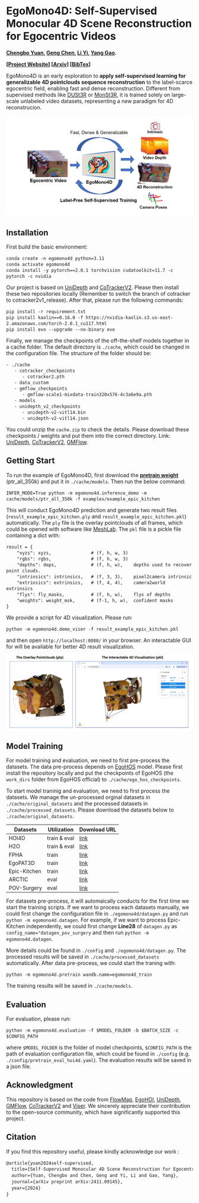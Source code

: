 # EgoMono4D: Self-Supervised Monocular 4D Scene Reconstruction for Egocentric Videos

**[Chengbo Yuan](https://michaelyuancb.github.io/), [Geng Chen](https://jc043.github.io/), [Li Yi](https://ericyi.github.io/), [Yang Gao](https://yang-gao.weebly.com/).**

**[[Project Website](https://egomono4d.github.io/)] [[Arxiv](https://arxiv.org/abs/2411.09145)] [[BibTex](#jump)]**

EgoMono4D is an early exploration to **apply self-supervised learning for generalizable 4D pointclouds sequence reconstruction** to the label-scarce egocentric field, enabling fast and dense reconstruction. Different from supervised methods like [DUSt3R](https://dust3r.europe.naverlabs.com/) or [MonSt3R](https://monst3r-project.github.io/), it is trained solely on large-scale unlabeled video datasets, representing a new paradigm for 4D reconstrucion. 

![teaser_pic](assets/teaser.png "teaser_pic")

## Installation

First build the basic environment: 
```
conda create -n egomono4d python=3.11
conda activate egomono4d
conda install -y pytorch==2.0.1 torchvision cudatoolkit=11.7 -c pytorch -c nvidia
```

Our project is based on [UniDepth](https://github.com/lpiccinelli-eth/UniDepth) and [CoTrackerV2](https://github.com/facebookresearch/co-tracker/tree/cotracker2v1_release). Please then install these two repositories locally (Remember to switch the branch of cotracker to cotracker2v1_release). After that, please run the following commands:
```
pip install -r requirement.txt
pip install kaolin==0.16.0 -f https://nvidia-kaolin.s3.us-east-2.amazonaws.com/torch-2.0.1_cu117.html
pip install evo --upgrade --no-binary evo
```

Finally, we manage the checkpoints of the off-the-shelf models together in a cache folder. The default directory is ```./cache```, which could be changed in the configuration file. The structure of the folder should be:

```
- ./cache
   - cotracker_checkpoints
      - cotracker2.pth
   - data_custom
   - gmflow_checkpoints
      - gmflow-scale1-mixdata-train320x576-4c3a6e9a.pth
   - models
   - unidepth_v2_checkpoints
      - unidepth-v2-vitl14.bin
      - unidepth-v2-vitl14.json
```

You could unzip the ``cache.zip`` to check the details. Please download these checkpoints / weights and put them into the correct directory. Link: [UniDepth](https://github.com/lpiccinelli-eth/UniDepth), [CoTrackerV2](https://github.com/facebookresearch/co-tracker/tree/cotracker2v1_release), [GMFlow](https://github.com/haofeixu/gmflow).

## Getting Start

To run the example of EgoMono4D, first download the **[pretrain weight](https://drive.google.com/file/d/1aEiXgdCX2LfQydIkPQroGlIvYNPyY01M/view?usp=sharing)** (ptr_all_350k) and put it in ``./cache/models``. Then run the below command: 

```
INFER_MODE=True python -m egomono4d.inference_demo -m cache/models/ptr_all_350k -f examples/example_epic_kitchen
```

This will conduct EgoMono4D prediction and generate two result files (``result_example_epic_kitchen.ply`` and ``result_example_epic_kitchen.pkl``) automatically. The ``ply`` file is the overlay pointclouds of all frames, which could be opened with software like [MeshLab](https://www.meshlab.net/). The ``pkl`` file is a pickle file containing a dict with:

```
result = {
    "xyzs": xyzs,               # (f, h, w, 3)
    "rgbs": rgbs,               # (f, h, w, 3)
    "depths": deps,             # (f, h, w),    depths used to recover point clouds. 
    "intrinsics": intrinsics,   # (f, 3, 3),    pixel2camera intrinsic
    "extrinsics": extrinsics,   # (f, 4, 4),    camera2world extrinsics
    "flys": fly_masks,          # (f, h, w),    flys of depths
    "weights": weight_msk,      # (f-1, h, w),  confident masks
}
```

We provide a script for 4D visualization. Please run: 
```
python -m egomono4d.demo_viser -f result_example_epic_kitchen.pkl
``` 
and then open ``http://localhost:8080/`` in your browser. An interactable GUI for will be available for better 4D result visualization.

![vis_script_pic](assets/vis-result.png "vis_script_pic")

## Model Training

For model training and evaluation, we need to first pre-process the datasets. The data pre-process depends on [EgoHOS](https://github.com/owenzlz/EgoHOS) model. Please first install the repository locally and put the checkpoints of EgoHOS (the ``work_dirs`` folder from EgoHOS official) to ``./cache/ego_hos_checkpoints``.

To start model traninig and evaluation, we need to first process the datasets. We manage the un-processed orginal datasets in ``./cache/original_datasets`` and the processed datasets in ``./cache/processed_datasets``. Please download the datasets below to ``./cache/original_datasets``.

|  Datasets   | Utilization  | Download URL |
|  ----  |  ----  |  ----  |
| HOI4D | train & eval | [link](https://hoi4d.github.io/) |
| H2O | train & eval | [link](https://taeinkwon.com/projects/h2o/) |
| FPHA | train | [link](https://guiggh.github.io/publications/first-person-hands/) |
| EgoPAT3D | train | [link](https://ai4ce.github.io/EgoPAT3D/) |
| Epic-Kitchen | train | [link](https://epic-kitchens.github.io/2021) |
| ARCTIC | eval | [link](https://arctic.is.tue.mpg.de/) |
| POV-Surgery |  eval | [link](https://batfacewayne.github.io/POV_Surgery_io/) |

For datasets pre-process, it will automaically conducts for the first time we start the training scripts. If we want to process each datasets manually, we could first change the configuration file in ``./egomono4d/datagen.py`` and run ``python -m egomono4d.datagen``. For example, if we want to process Epic-Kitchen independently, we could first change **Line28** of ``datagen.py`` as ``config_name="datagen_pov_surgery`` and then run ``python -m egomono4d.datagen``.

More details could be found in ``./config`` and ``./egomono4d/datagen.py``. The processed results will be saved in ``./cache/processed_datasets`` automatically. After data pre-process, we could start the traning with:

```
python -m egomono4d.pretrain wandb.name=egomono4d_train
```

The training results will be saved in ``./cache/models``.

## Evaluation

For evaluation, please run: 

```
python -m egomono4d.evaluation -f $MODEL_FOLDER -b $BATCH_SIZE -c $CONFIG_PATH
``` 

where ``$MODEL_FOLDER`` is the folder of model checkpoints, ``$CONFIG_PATH`` is the path of evaluation configuration file, which could be found in ``./config`` (e.g. ``./config/pretrain_eval_hoi4d.yaml``). The evaluation results will be saved in a json file. 

## Acknowledgment

This repository is based on the code from [FlowMap](https://github.com/dcharatan/flowmap), [EgoHOI](https://github.com/michaelyuancb/ego_hoi_model), [UniDepth](https://github.com/lpiccinelli-eth/UniDepth), [GMFlow](https://github.com/haofeixu/gmflow), [CoTrackerV2](https://github.com/facebookresearch/co-tracker/tree/cotracker2v1_release) and [Viser](https://github.com/nerfstudio-project/viser). We sincerely appreciate their contribution to the open-source community, which have significantly supported this project.

## Citation

If you find this repository useful, please kindly acknowledge our work <span id="jump">:</span>
```tex
@article{yuan2024self-supervised,
  title={Self-Supervised Monocular 4D Scene Reconstruction for Egocentric Videos},
  author={Yuan, Chengbo and Chen, Geng and Yi, Li and Gao, Yang},
  journal={arXiv preprint arXiv:2411.09145},
  year={2024}
}
```




